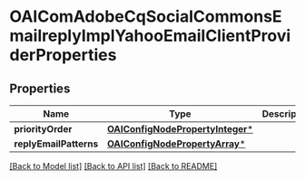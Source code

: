 # OAIComAdobeCqSocialCommonsEmailreplyImplYahooEmailClientProviderProperties

## Properties
Name | Type | Description | Notes
------------ | ------------- | ------------- | -------------
**priorityOrder** | [**OAIConfigNodePropertyInteger***](OAIConfigNodePropertyInteger.md) |  | [optional] 
**replyEmailPatterns** | [**OAIConfigNodePropertyArray***](OAIConfigNodePropertyArray.md) |  | [optional] 

[[Back to Model list]](../README.md#documentation-for-models) [[Back to API list]](../README.md#documentation-for-api-endpoints) [[Back to README]](../README.md)



